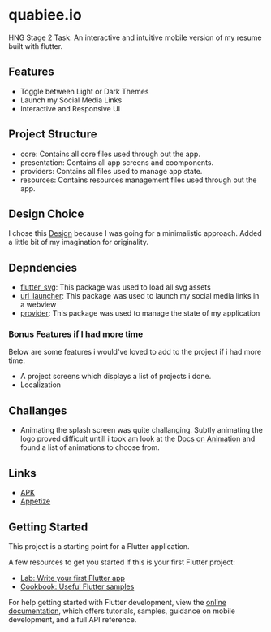 # quabiee.io

HNG Stage 2 Task: An interactive and intuitive mobile version of my resume built with flutter. 

## Features
- Toggle between Light or Dark Themes
- Launch my Social Media Links
- Interactive and Responsive UI

## Project Structure

- core: Contains all core files used through out the app.
- presentation: Contains all app screens and coomponents.
- providers: Contains all files used to manage app state.
- resources: Contains resources management files used through out the app.

## Design Choice

I chose this [Design](https://www.behance.net/gallery/147520385/Developer-Portfolio-design?tracking_source=search_projects%7Cweb+developer+website+design) because I was going for a minimalistic approach. Added a little bit of my imagination for originality.

## Depndencies

- [flutter_svg](https://pub.dev/packages/flutter_svg): This package was used to load all svg assets
- [url_launcher](https://pub.dev/packages/url_launcher): This package was used to launch my social media links in a webview
- [provider](https://pub.dev/packages/provider): This package was used to manage the state of my application

### Bonus Features if I had more time

Below are some features i would've loved to add to the project if i had more time:
- A project screens which displays a list of projects i done.
- Localization

## Challanges 

- Animating the splash screen was quite challanging. Subtly animating the logo proved difficult untill i took am look at the [Docs on Animation](https://docs.flutter.dev/development/ui/widgets/animation) and found a list of animations to choose from.

## Links
- [APK](https://drive.google.com/file/d/1zauue7XovVzZ16hLUWax7NWETa40mgbj/view?usp=share_link)
- [Appetize](https://appetize.io/app/qayu6ytfu6v4fv4zj5oui5xkga?device=pixel4&osVersion=11.0&scale=50)

## Getting Started

This project is a starting point for a Flutter application.

A few resources to get you started if this is your first Flutter project:

- [Lab: Write your first Flutter app](https://docs.flutter.dev/get-started/codelab)
- [Cookbook: Useful Flutter samples](https://docs.flutter.dev/cookbook)

For help getting started with Flutter development, view the
[online documentation](https://docs.flutter.dev/), which offers tutorials,
samples, guidance on mobile development, and a full API reference.
